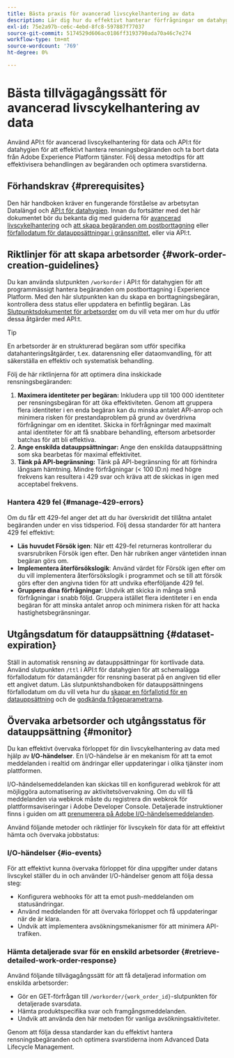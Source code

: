 ```yaml
---
title: Bästa praxis för avancerad livscykelhantering av data
description: Lär dig hur du effektivt hanterar förfrågningar om datahygien i Adobe Experience Platform med hjälp av API:t Advanced Data Lifecycle Management (Advanced Data Lifecycle Management) och API:t Data Hygiene. Den här guiden beskriver bästa praxis, till exempel maximering av identiteter per begäran, specificering av enskilda datauppsättningar och anpassning efter API-begränsning för att förhindra flaskhalsar. Dokumentet innehåller riktlinjer för att ställa in automatisk rensning av datauppsättningar, hur arbetsorderstatus ska övervakas samt detaljerade metoder för hämtning av svar. Följ dessa rutiner för att effektivisera behandlingen av begäranden och optimera svarstiderna.
exl-id: 75e2a97b-ce6c-4ebd-8fc8-597887f77037
source-git-commit: 5174529d606ac0186ff3193790ada70a46c7e274
workflow-type: tm+mt
source-wordcount: '769'
ht-degree: 0%

---
```


# Bästa tillvägagångssätt för avancerad livscykelhantering av data

Använd API:t för avancerad livscykelhantering för data och API:t för datahygien för att effektivt hantera rensningsbegäranden och ta bort data från Adobe Experience Platform tjänster. Följ dessa metodtips för att effektivisera behandlingen av begäranden och optimera svarstiderna.

## Förhandskrav {#prerequisites}

Den här handboken kräver en fungerande förståelse av arbetsytan Datalängd och [API:t för datahygien](./api/overview.md). Innan du fortsätter med det här dokumentet bör du bekanta dig med guiderna för [avancerad livscykelhantering](./home.md) och [att skapa begäranden om postborttagning](./ui/record-delete.md) eller [förfallodatum för datauppsättningar i gränssnittet](./ui/dataset-expiration.md), eller via API:t.

## Riktlinjer för att skapa arbetsorder {#work-order-creation-guidelines}

Du kan använda slutpunkten `/workorder` i API:t för datahygien för att programmässigt hantera begäranden om postborttagning i Experience Platform. Med den här slutpunkten kan du skapa en borttagningsbegäran, kontrollera dess status eller uppdatera en befintlig begäran. Läs [Slutpunktsdokumentet för arbetsorder](./api/workorder.md) om du vill veta mer om hur du utför dessa åtgärder med API:t.

>[!TIP]
>
>En arbetsorder är en strukturerad begäran som utför specifika datahanteringsåtgärder, t.ex. datarensning eller dataomvandling, för att säkerställa en effektiv och systematisk behandling.

Följ de här riktlinjerna för att optimera dina inskickade rensningsbegäranden:

1. **Maximera identiteter per begäran:** Inkludera upp till 100 000 identiteter per rensningsbegäran för att öka effektiviteten. Genom att gruppera flera identiteter i en enda begäran kan du minska antalet API-anrop och minimera risken för prestandaproblem på grund av överdrivna förfrågningar om en identitet. Skicka in förfrågningar med maximalt antal identiteter för att få snabbare behandling, eftersom arbetsorder batchas för att bli effektiva.
2. **Ange enskilda datauppsättningar:** Ange den enskilda datauppsättning som ska bearbetas för maximal effektivitet.
3. **Tänk på API-begränsning:** Tänk på API-begränsning för att förhindra långsam hämtning. Mindre förfrågningar (&lt; 100 ID:n) med högre frekvens kan resultera i 429 svar och kräva att de skickas in igen med acceptabel frekvens.

### Hantera 429 fel {#manage-429-errors}

Om du får ett 429-fel anger det att du har överskridit det tillåtna antalet begäranden under en viss tidsperiod. Följ dessa standarder för att hantera 429 fel effektivt:

- **Läs huvudet Försök igen**: När ett 429-fel returneras kontrollerar du svarsrubriken Försök igen efter. Den här rubriken anger väntetiden innan begäran görs om.
- **Implementera återförsökslogik**: Använd värdet för Försök igen efter om du vill implementera återförsökslogik i programmet och se till att försök görs efter den angivna tiden för att undvika efterföljande 429 fel.
- **Gruppera dina förfrågningar**: Undvik att skicka in många små förfrågningar i snabb följd. Gruppera istället flera identiteter i en enda begäran för att minska antalet anrop och minimera risken för att hacka hastighetsbegränsningar.

## Utgångsdatum för datauppsättning {#dataset-expiration}

Ställ in automatisk rensning av datauppsättningar för kortlivade data. Använd slutpunkten `/ttl` i API:t för datahygien för att schemalägga förfallodatum för datamängder för rensning baserat på en angiven tid eller ett angivet datum. Läs slutpunktshandboken för datauppsättningens förfallodatum om du vill veta hur du [skapar en förfallotid för en datauppsättning](./api/dataset-expiration.md) och de [godkända frågeparametrarna](./api/dataset-expiration.md#query-params).

## Övervaka arbetsorder och utgångsstatus för datauppsättning {#monitor}

Du kan effektivt övervaka förloppet för din livscykelhantering av data med hjälp av **I/O-händelser**. En I/O-händelse är en mekanism för att ta emot meddelanden i realtid om ändringar eller uppdateringar i olika tjänster inom plattformen.

I/O-händelsemeddelanden kan skickas till en konfigurerad webkrok för att möjliggöra automatisering av aktivitetsövervakning. Om du vill få meddelanden via webkrok måste du registrera din webkrok för plattformsaviseringar i Adobe Developer Console. Detaljerade instruktioner finns i guiden om att [prenumerera på Adobe I/O-händelsemeddelanden](../observability/alerts/subscribe.md).

Använd följande metoder och riktlinjer för livscykeln för data för att effektivt hämta och övervaka jobbstatus:

### I/O-händelser {#io-events}

För att effektivt kunna övervaka förloppet för dina uppgifter under datans livscykel ställer du in och använder I/O-händelser genom att följa dessa steg:

- Konfigurera webhooks för att ta emot push-meddelanden om statusändringar.
- Använd meddelanden för att övervaka förloppet och få uppdateringar när de är klara.
- Undvik att implementera avsökningsmekanismer för att minimera API-trafiken.

### Hämta detaljerade svar för en enskild arbetsorder {#retrieve-detailed-work-order-response}

Använd följande tillvägagångssätt för att få detaljerad information om enskilda arbetsorder:

- Gör en GET-förfrågan till `/workorder/{work_order_id}`-slutpunkten för detaljerade svarsdata.
- Hämta produktspecifika svar och framgångsmeddelanden.
- Undvik att använda den här metoden för vanliga avsökningsaktiviteter.

Genom att följa dessa standarder kan du effektivt hantera rensningsbegäranden och optimera svarstiderna inom Advanced Data Lifecycle Management.
